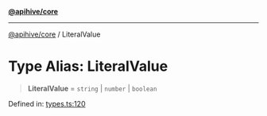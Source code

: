 [**@apihive/core**](../README.md)

***

[@apihive/core](../globals.md) / LiteralValue

# Type Alias: LiteralValue

> **LiteralValue** = `string` \| `number` \| `boolean`

Defined in: [types.ts:120](https://github.com/cleverplatypus/apihive-core/blob/917ef8bbf07171bc9393193650ebef9dbc655327/src/types.ts#L120)
